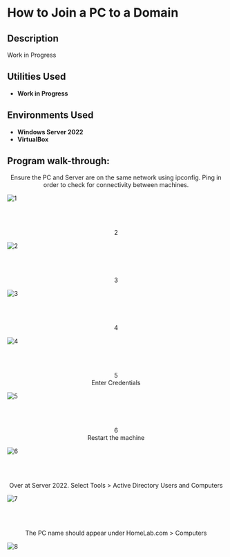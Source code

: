<h1>How to Join a PC to a Domain</h1>

<h2>Description</h2>
Work in Progress
<br />


<h2>Utilities Used</h2>

- <b>Work in Progress</b> 

<h2>Environments Used </h2>

- <b>Windows Server 2022</b>
- <b>VirtualBox</b>

<h2>Program walk-through:</h2>

<p align="center">
Ensure the PC and Server are on the same network using ipconfig. Ping in order to check for connectivity between machines.<br/>
  
![1](https://github.com/user-attachments/assets/b41e8dd0-2263-441b-99b5-508a64c7cac5)


<br />
<br />
<p align="center">
2<br/>

![2](https://github.com/user-attachments/assets/0de26961-199a-4b20-836d-868548a7480a)



<br />
<br />
<p align="center">
3<br/>

![3](https://github.com/user-attachments/assets/3e60372a-28cd-49a1-9204-a229bee34124)



<br />
<br />
<p align="center">
4<br/>

![4](https://github.com/user-attachments/assets/de9196cf-7199-4101-a6c4-8f58605a0e85)

<br />
<br />
<p align="center">
5<br/>
Enter Credentials

![5](https://github.com/user-attachments/assets/f9c91521-8a49-48a3-b07b-ec90a5e87ac2)

<br />
<br />
<p align="center">
6<br/>
Restart the machine

![6](https://github.com/user-attachments/assets/485ed38e-6d63-48ac-b348-a9919a3fb940)

<br />
<br />
<p align="center">
Over at Server 2022. Select Tools > Active Directory Users and Computers<br/>

![7](https://github.com/user-attachments/assets/ab2388f1-e566-47e3-afaf-734800d5f192)


<br />
<br />
<p align="center">
The PC name should appear under HomeLab.com > Computers<br/>
  
![8](https://github.com/user-attachments/assets/cc6c1c6a-9c39-4513-b4ba-a1077e5bfe20)



